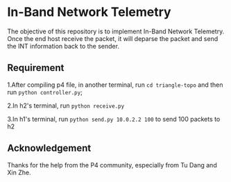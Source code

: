 # In-Band Network Telemetry 
The objective of this repository is to implement In-Band Network Telemetry. Once the end host receive the packet, it will deparse the packet and send the INT information back to the sender. 

## Requirement

1.After compiling p4 file, in another terminal, run ```cd triangle-topo``` and then run ```python controller.py```;

2.In h2's terminal, run ```python receive.py``` 

3.In h1's terminal, run ```python send.py 10.0.2.2 100``` to send 100 packets to h2


## Acknowledgement
Thanks for the help from the P4 community, especially from Tu Dang and Xin Zhe.
